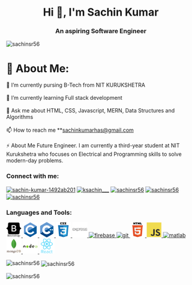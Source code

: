 <h1 align="center">Hi 👋, I'm Sachin Kumar</h1>
<h3 align="center">An aspiring Software Engineer</h3>

<p align="left"> <img src="https://komarev.com/ghpvc/?username=sachinsr56&label=Profile%20views&color=0e75b6&style=flat" alt="sachinsr56" /> </p>

# 💫 About Me:
🔭 I’m currently pursing B-Tech from NIT KURUKSHETRA<br><br>🌱 I’m currently learning Full stack development<br><br>💬 Ask me about HTML, CSS, Javascript, MERN, Data Structures and Algorithms<br><br>📫 How to reach me **sachinkumarhas@gmail.com<br><br>⚡ About Me Future Engineer. I am currently a third-year student at NIT Kurukshetra who focuses on Electrical and Programming skills to solve modern-day problems.


<h3 align="left">Connect with me:</h3>
<p align="left">
<a href="https://linkedin.com/in/sachin-kumar-1492ab201" target="blank"><img align="center" src="https://raw.githubusercontent.com/rahuldkjain/github-profile-readme-generator/master/src/images/icons/Social/linked-in-alt.svg" alt="sachin-kumar-1492ab201" height="30" width="40" /></a>
<a href="https://instagram.com/ksachin___" target="blank"><img align="center" src="https://raw.githubusercontent.com/rahuldkjain/github-profile-readme-generator/master/src/images/icons/Social/instagram.svg" alt="ksachin___" height="30" width="40" /></a>
<!-- <a href="https://www.codechef.com/users/sachinsr65" target="blank"><img align="center" src="https://cdn.jsdelivr.net/npm/simple-icons@3.1.0/icons/codechef.svg" alt="sachinsr65" height="30" width="40" /></a> -->
<a href="https://codeforces.com/profile/sachinsr56" target="blank"><img align="center" src="https://raw.githubusercontent.com/rahuldkjain/github-profile-readme-generator/master/src/images/icons/Social/codeforces.svg" alt="sachinsr56" height="30" width="40" /></a>
<a href="https://leetcode.com/sachinsr65/" target="blank"><img align="center" src="https://raw.githubusercontent.com/rahuldkjain/github-profile-readme-generator/master/src/images/icons/Social/leet-code.svg" alt="sachinsr56" height="30" width="40" /></a>
<a href="https://auth.geeksforgeeks.org/user/sachinsr56" target="blank"><img align="center" src="https://raw.githubusercontent.com/rahuldkjain/github-profile-readme-generator/master/src/images/icons/Social/geeks-for-geeks.svg" alt="sachinsr56" height="30" width="40" /></a>
</p>

<h3 align="left">Languages and Tools:</h3>
<p align="left"> <a href="https://getbootstrap.com" target="_blank" rel="noreferrer"> <img src="https://raw.githubusercontent.com/devicons/devicon/master/icons/bootstrap/bootstrap-plain-wordmark.svg" alt="bootstrap" width="40" height="40"/> </a> <a href="https://www.cprogramming.com/" target="_blank" rel="noreferrer"> <img src="https://raw.githubusercontent.com/devicons/devicon/master/icons/c/c-original.svg" alt="c" width="40" height="40"/> </a> <a href="https://www.w3schools.com/cpp/" target="_blank" rel="noreferrer"> <img src="https://raw.githubusercontent.com/devicons/devicon/master/icons/cplusplus/cplusplus-original.svg" alt="cplusplus" width="40" height="40"/> </a> <a href="https://www.w3schools.com/css/" target="_blank" rel="noreferrer"> <img src="https://raw.githubusercontent.com/devicons/devicon/master/icons/css3/css3-original-wordmark.svg" alt="css3" width="40" height="40"/> </a> <a href="https://expressjs.com" target="_blank" rel="noreferrer"> <img src="https://raw.githubusercontent.com/devicons/devicon/master/icons/express/express-original-wordmark.svg" alt="express" width="40" height="40"/> </a> <a href="https://firebase.google.com/" target="_blank" rel="noreferrer"> <img src="https://www.vectorlogo.zone/logos/firebase/firebase-icon.svg" alt="firebase" width="40" height="40"/> </a> <a href="https://git-scm.com/" target="_blank" rel="noreferrer"> <img src="https://www.vectorlogo.zone/logos/git-scm/git-scm-icon.svg" alt="git" width="40" height="40"/> </a> <a href="https://www.w3.org/html/" target="_blank" rel="noreferrer"> <img src="https://raw.githubusercontent.com/devicons/devicon/master/icons/html5/html5-original-wordmark.svg" alt="html5" width="40" height="40"/> </a> <a href="https://developer.mozilla.org/en-US/docs/Web/JavaScript" target="_blank" rel="noreferrer"> <img src="https://raw.githubusercontent.com/devicons/devicon/master/icons/javascript/javascript-original.svg" alt="javascript" width="40" height="40"/> </a> <a href="https://www.mathworks.com/" target="_blank" rel="noreferrer"> <img src="https://upload.wikimedia.org/wikipedia/commons/2/21/Matlab_Logo.png" alt="matlab" width="40" height="40"/> </a> <a href="https://www.mongodb.com/" target="_blank" rel="noreferrer"> <img src="https://raw.githubusercontent.com/devicons/devicon/master/icons/mongodb/mongodb-original-wordmark.svg" alt="mongodb" width="40" height="40"/> </a> <a href="https://nodejs.org" target="_blank" rel="noreferrer"> <img src="https://raw.githubusercontent.com/devicons/devicon/master/icons/nodejs/nodejs-original-wordmark.svg" alt="nodejs" width="40" height="40"/> </a> <a href="https://reactjs.org/" target="_blank" rel="noreferrer"> <img src="https://raw.githubusercontent.com/devicons/devicon/master/icons/react/react-original-wordmark.svg" alt="react" width="40" height="40"/> </a> </p>

<p><img align="left" src="https://github-readme-stats.vercel.app/api/top-langs?username=sachinsr56&show_icons=true&locale=en&layout=compact" alt="sachinsr56" /></p>

<p>&nbsp;<img align="center" src="https://github-readme-stats.vercel.app/api?username=sachinsr56&show_icons=true&locale=en" alt="sachinsr56" /></p>

<p><img align="center" src="https://github-readme-streak-stats.herokuapp.com/?user=sachinsr56&" alt="sachinsr56" /></p>
